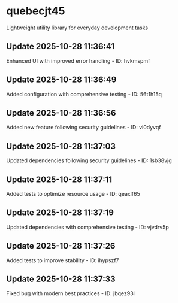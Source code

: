 # quebecjt45
Lightweight utility library for everyday development tasks

## Update 2025-10-28 11:36:41
Enhanced UI with improved error handling - ID: hvkmspmf


## Update 2025-10-28 11:36:49
Added configuration with comprehensive testing - ID: 56t1h15q


## Update 2025-10-28 11:36:56
Added new feature following security guidelines - ID: vi0dyvqf


## Update 2025-10-28 11:37:03
Updated dependencies following security guidelines - ID: 1sb38vjg


## Update 2025-10-28 11:37:11
Added tests to optimize resource usage - ID: qeaxlf65


## Update 2025-10-28 11:37:19
Updated dependencies with comprehensive testing - ID: vjvdrv5p


## Update 2025-10-28 11:37:26
Added tests to improve stability - ID: ihypszf7


## Update 2025-10-28 11:37:33
Fixed bug with modern best practices - ID: jbqez93l

